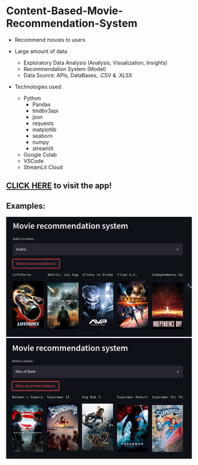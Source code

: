 # Content-Based-Movie-Recommendation-System

* Recommend movies to users
* Large amount of data
  * Exploratory Data Analysis (Analysis, Visualization, Insights)
  * Recommendation System (Model)
  * Data Source: APIs, DataBases, .CSV & .XLSX

* Technologies used:
  * Python
    * Pandas
    * tmdbv3api 
    * json
    * requests
    * matplotlib
    * seaborn
    * numpy
    * streamlit
  * Google Colab 
  * VSCode
  * StreamLit Cloud
  
## **[CLICK HERE](https://share.streamlit.io/lschimidtc/movie-recommendation-system/main/app.py) to visit the app!**

## Examples:
![alt text](https://github.com/lschimidtc/Movie-Recommendation-System/blob/main/src/ajb.png)
![alt text](https://github.com/lschimidtc/Movie-Recommendation-System/blob/main/src/ajb2.png)
